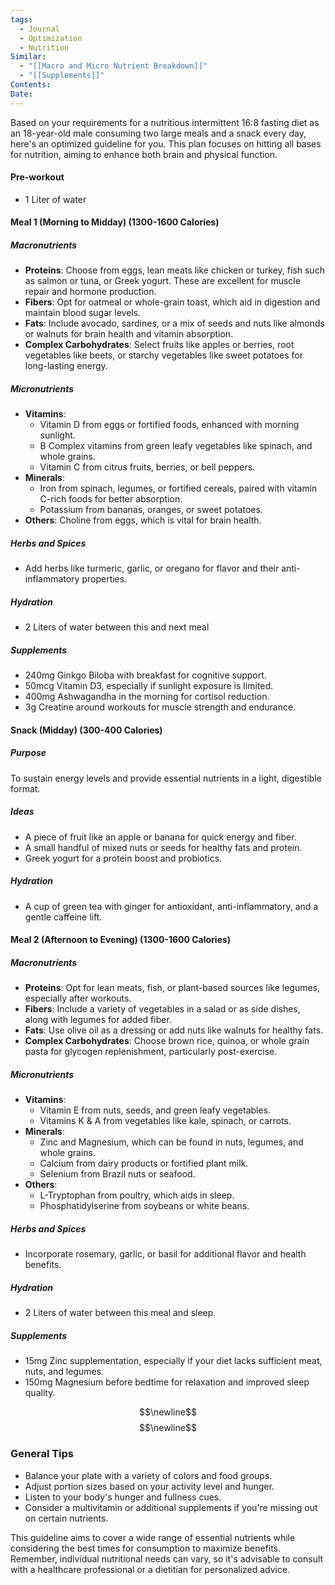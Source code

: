 ```yaml
---
tags:
  - Journal
  - Optimization
  - Nutrition
Similar:
  - "[[Macro and Micro Nutrient Breakdown]]"
  - "[[Supplements]]"
Contents: 
Date: 
---
```



Based on your requirements for a nutritious intermittent 16:8 fasting diet as an 18-year-old male consuming two large meals and a snack every day, here's an optimized guideline for you. This plan focuses on hitting all bases for nutrition, aiming to enhance both brain and physical function.


#### Pre-workout
- 1 Liter of water

#### Meal 1 (Morning to Midday) (1300-1600 Calories)

##### **Macronutrients**
- **Proteins**: Choose from eggs, lean meats like chicken or turkey, fish such as salmon or tuna, or Greek yogurt. These are excellent for muscle repair and hormone production.
- **Fibers**: Opt for oatmeal or whole-grain toast, which aid in digestion and maintain blood sugar levels.
- **Fats**: Include avocado, sardines, or a mix of seeds and nuts like almonds or walnuts for brain health and vitamin absorption.
- **Complex Carbohydrates**: Select fruits like apples or berries, root vegetables like beets, or starchy vegetables like sweet potatoes for long-lasting energy.

##### **Micronutrients**
- **Vitamins**:
    - Vitamin D from eggs or fortified foods, enhanced with morning sunlight.
    - B Complex vitamins from green leafy vegetables like spinach, and whole grains.
    - Vitamin C from citrus fruits, berries, or bell peppers.
- **Minerals**:
    - Iron from spinach, legumes, or fortified cereals, paired with vitamin C-rich foods for better absorption.
    - Potassium from bananas, oranges, or sweet potatoes.
- **Others**: Choline from eggs, which is vital for brain health.

##### **Herbs and Spices**
- Add herbs like turmeric, garlic, or oregano for flavor and their anti-inflammatory properties.

##### **Hydration**
- 2 Liters of water between this and next meal

##### **Supplements**

- 240mg Ginkgo Biloba with breakfast for cognitive support.
- 50mcg Vitamin D3, especially if sunlight exposure is limited.
- 400mg Ashwagandha in the morning for cortisol reduction.
- 3g Creatine around workouts for muscle strength and endurance.

#### Snack (Midday) (300-400 Calories)

##### **Purpose**
To sustain energy levels and provide essential nutrients in a light, digestible format.

##### **Ideas**
- A piece of fruit like an apple or banana for quick energy and fiber.
- A small handful of mixed nuts or seeds for healthy fats and protein.
- Greek yogurt for a protein boost and probiotics.

##### **Hydration**
- A cup of green tea with ginger for antioxidant, anti-inflammatory, and a gentle caffeine lift.

#### Meal 2 (Afternoon to Evening) (1300-1600 Calories)

##### **Macronutrients**
- **Proteins**: Opt for lean meats, fish, or plant-based sources like legumes, especially after workouts.
- **Fibers**: Include a variety of vegetables in a salad or as side dishes, along with legumes for added fiber.
- **Fats**: Use olive oil as a dressing or add nuts like walnuts for healthy fats.
- **Complex Carbohydrates**: Choose brown rice, quinoa, or whole grain pasta for glycogen replenishment, particularly post-exercise.

##### **Micronutrients**
- **Vitamins**:
    - Vitamin E from nuts, seeds, and green leafy vegetables.
    - Vitamins K & A from vegetables like kale, spinach, or carrots.
- **Minerals**:
    - Zinc and Magnesium, which can be found in nuts, legumes, and whole grains.
    - Calcium from dairy products or fortified plant milk.
    - Selenium from Brazil nuts or seafood.
- **Others**:
    - L-Tryptophan from poultry, which aids in sleep.
    - Phosphatidylserine from soybeans or white beans.

##### **Herbs and Spices**
- Incorporate rosemary, garlic, or basil for additional flavor and health benefits.

##### **Hydration**
- 2 Liters of water between this meal and sleep.

##### **Supplements**
- 15mg Zinc supplementation, especially if your diet lacks sufficient meat, nuts, and legumes.
- 150mg Magnesium before bedtime for relaxation and improved sleep quality.

$$\newline$$
$$\newline$$
### General Tips

- Balance your plate with a variety of colors and food groups.
- Adjust portion sizes based on your activity level and hunger.
- Listen to your body's hunger and fullness cues.
- Consider a multivitamin or additional supplements if you're missing out on certain nutrients.

This guideline aims to cover a wide range of essential nutrients while considering the best times for consumption to maximize benefits. Remember, individual nutritional needs can vary, so it's advisable to consult with a healthcare professional or a dietitian for personalized advice.